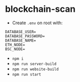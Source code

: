 # blockchain-scan

* Create `.env` on root with:

```
DATABASE_USER=
DATABASE_PASSWORD=
DATABASE_NAME=
ETH_NODE=
BSC_NODE=
```

* `npm i`
* `npm run server-build`
* `npm run website-build`
* `npm run start`